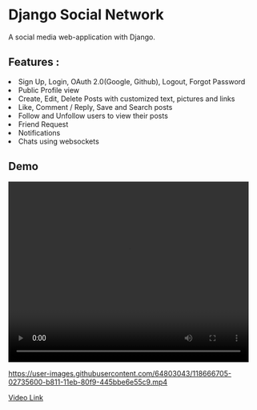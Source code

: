 # Django Social Network

A social media web-application with Django.

## Features :

<li>Sign Up, Login, OAuth 2.0(Google, Github), Logout, Forgot Password</li>
<li>Public Profile view</li>
<li>Create, Edit, Delete Posts with customized text, pictures and links</li>
<li>Like, Comment / Reply, Save and Search posts</li>
<li>Follow and Unfollow users to view their posts</li>
<li>Friend Request</li>
<li>Notifications</li>
<li>Chats using websockets</li>

## Demo

<video width="480" height="360" controls>
  <source src="https://user-images.githubusercontent.com/64803043/118666705-02735600-b811-11eb-80f9-445bbe6e55c9.mp4" type="video/mp4">
  Your browser does not support HTML video.
</video>

https://user-images.githubusercontent.com/64803043/118666705-02735600-b811-11eb-80f9-445bbe6e55c9.mp4


<a href="./demo/demo1.mp4">Video Link</a>
